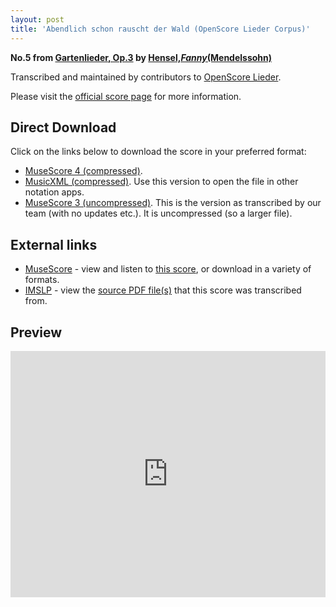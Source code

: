 ```yaml
---
layout: post
title: 'Abendlich schon rauscht der Wald (OpenScore Lieder Corpus)'
---
```


__No.5 from [Gartenlieder, Op.3](https://fourscoreandmore.org/openscore/lieder/Hensel,_Fanny_%28Mendelssohn%29/Gartenlieder,_Op.3/) by [Hensel,_Fanny_(Mendelssohn)](https://fourscoreandmore.org/openscore/lieder/Hensel,_Fanny_%28Mendelssohn%29)__

Transcribed and maintained by contributors to [OpenScore Lieder].

Please visit the [official score page] for more information.

[official score page]: https://musescore.com/openscore-lieder-corpus/scores/6034473
[OpenScore Lieder]: https://musescore.com/openscore-lieder-corpus

## Direct Download

Click on the links below to download the score in your preferred format:
- [MuseScore 4 (compressed)](https://fourscoreandmore.org/openscore/lieder/Hensel,_Fanny_%28Mendelssohn%29/Gartenlieder,_Op.3/5_Abendlich_schon_rauscht_der_Wald.mscz).
- [MusicXML (compressed)](https://fourscoreandmore.org/openscore/lieder/Hensel,_Fanny_%28Mendelssohn%29/Gartenlieder,_Op.3/5_Abendlich_schon_rauscht_der_Wald.mxl). Use this version to open the file in other notation apps.
- [MuseScore 3 (uncompressed)](https://raw.githubusercontent.com/OpenScore/Lieder/refs/heads/main/scores/Hensel,_Fanny_%28Mendelssohn%29/Gartenlieder,_Op.3/5_Abendlich_schon_rauscht_der_Wald/lc6034473.mscx). This is the version as transcribed by our team (with no updates etc.). It is uncompressed (so a larger file).

## External links

- [MuseScore] - view and listen to [this score][MuseScore], or download in a variety of formats.
- [IMSLP] - view the [source PDF file(s)][IMSLP] that this score was transcribed from.

[MuseScore]: https://musescore.com/score/6034473
[IMSLP]: https://imslp.org/wiki/Special:ReverseLookup/558571

## Preview

<iframe width="100%" height="394" src="https://musescore.com/openscore-lieder-corpus/scores/6034473/embed" frameborder="0" allowfullscreen allow="autoplay; fullscreen"></iframe>
